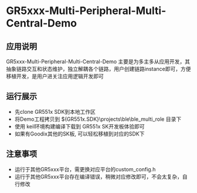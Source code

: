 # GR5xxx-Multi-Peripheral-Multi-Central-Demo

## 应用说明
GR5xxx-Multi-Peripheral-Multi-Central-Demo 主要是为多主多从应用开发，其抽象链路交互和状态维护，独立解耦各个链路，用户创建链路instance即可，方便移植开发，是用户进关注应用逻辑开发即可


## 运行展示
* 先clone GR551x SDK到本地工作区 
* 将Demo工程拷贝到 ${GR551x.SDK}\projects\ble\ble_multi_role 目录下
* 使用 keil环境构建编译下载到 GR551x SK开发板体验即可
* 如果有Goodix其他的SK板, 可以轻松移植到对应的SDK下

## 注意事项
* 运行于其他GR5xxx平台，需更换对应平台的custom_config.h
* 运行于其他GR5xxx平台存在编译错误，稍微对应修改即可，不会太复杂，自行修改